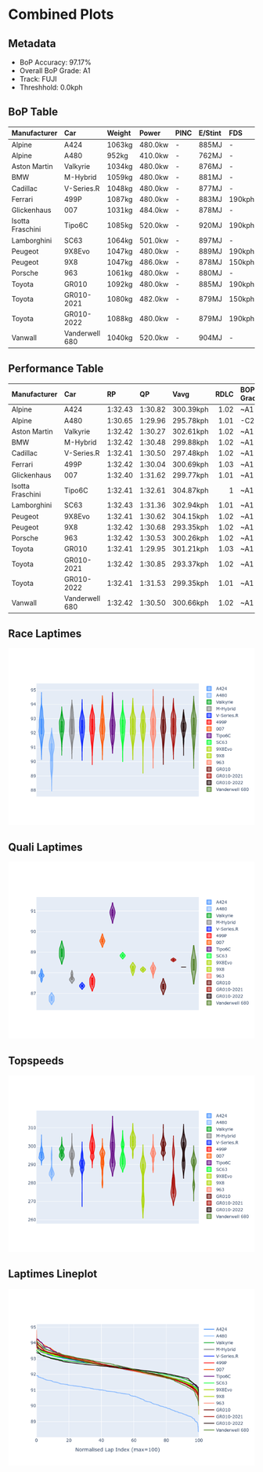 # Combined Plots

## Metadata

- BoP Accuracy: 97.17%
- Overall BoP Grade: A1
- Track: FUJI
- Threshhold: 0.0kph

## BoP Table
| Manufacturer     | Car            | Weight   | Power   | PINC   | E/Stint   | FDS    | RDP    | QDP    | TDP    |
|:-----------------|:---------------|:---------|:--------|:-------|:----------|:-------|:-------|:-------|:-------|
| Alpine           | A424           | 1063kg   | 480.0kw | -      | 885MJ     | -      | 52.35% | 61.85% | 27.84% |
| Alpine           | A480           | 952kg    | 410.0kw | -      | 762MJ     | -      | 54.51% | 76.19% | 54.04% |
| Aston Martin     | Valkyrie       | 1034kg   | 480.0kw | -      | 876MJ     | -      | 53.59% | 53.33% | 21.51% |
| BMW              | M-Hybrid       | 1059kg   | 480.0kw | -      | 881MJ     | -      | 53.26% | 57.23% | 34.54% |
| Cadillac         | V-Series.R     | 1048kg   | 480.0kw | -      | 877MJ     | -      | 47.80% | 56.73% | 19.63% |
| Ferrari          | 499P           | 1087kg   | 480.0kw | -      | 883MJ     | 190kph | 53.02% | 42.32% | 9.88%  |
| Glickenhaus      | 007            | 1031kg   | 484.0kw | -      | 878MJ     | -      | 46.49% | 46.07% | 47.78% |
| Isotta Fraschini | Tipo6C         | 1085kg   | 520.0kw | -      | 920MJ     | 190kph | 43.95% | 47.22% | 31.53% |
| Lamborghini      | SC63           | 1064kg   | 501.0kw | -      | 897MJ     | -      | 46.33% | 59.50% | 29.33% |
| Peugeot          | 9X8Evo         | 1047kg   | 480.0kw | -      | 889MJ     | 190kph | 48.47% | 51.26% | 16.02% |
| Peugeot          | 9X8            | 1047kg   | 486.0kw | -      | 878MJ     | 150kph | 54.07% | 57.08% | 10.80% |
| Porsche          | 963            | 1061kg   | 480.0kw | -      | 880MJ     | -      | 50.87% | 45.25% | 30.77% |
| Toyota           | GR010          | 1092kg   | 480.0kw | -      | 885MJ     | 190kph | 52.43% | 57.12% | 12.82% |
| Toyota           | GR010-2021     | 1080kg   | 482.0kw | -      | 879MJ     | 150kph | 54.09% | 52.67% | 26.37% |
| Toyota           | GR010-2022     | 1088kg   | 480.0kw | -      | 879MJ     | 190kph | 53.48% | 69.44% | 7.86%  |
| Vanwall          | Vanderwell 680 | 1040kg   | 520.0kw | -      | 904MJ     | -      | 53.41% | 56.28% | 29.85% |

## Performance Table
| Manufacturer     | Car            | RP      | QP      | Vavg      |   RDLC | BOP-Grade   | Match   |
|:-----------------|:---------------|:--------|:--------|:----------|-------:|:------------|:--------|
| Alpine           | A424           | 1:32.43 | 1:30.82 | 300.39kph |   1.02 | ~A1         | 99.08%  |
| Alpine           | A480           | 1:30.65 | 1:29.96 | 295.78kph |   1.01 | -C2         | 70.83%  |
| Aston Martin     | Valkyrie       | 1:32.42 | 1:30.27 | 302.61kph |   1.02 | ~A1         | 100.00% |
| BMW              | M-Hybrid       | 1:32.42 | 1:30.48 | 299.88kph |   1.02 | ~A1         | 99.42%  |
| Cadillac         | V-Series.R     | 1:32.41 | 1:30.50 | 297.48kph |   1.02 | ~A1         | 99.79%  |
| Ferrari          | 499P           | 1:32.42 | 1:30.04 | 300.69kph |   1.03 | ~A1         | 99.84%  |
| Glickenhaus      | 007            | 1:32.40 | 1:31.62 | 299.77kph |   1.01 | ~A1         | 96.04%  |
| Isotta Fraschini | Tipo6C         | 1:32.41 | 1:32.61 | 304.87kph |   1    | ~A1         | 95.52%  |
| Lamborghini      | SC63           | 1:32.43 | 1:31.36 | 302.94kph |   1.01 | ~A1         | 99.76%  |
| Peugeot          | 9X8Evo         | 1:32.41 | 1:30.62 | 304.15kph |   1.02 | ~A1         | 98.95%  |
| Peugeot          | 9X8            | 1:32.42 | 1:30.68 | 293.35kph |   1.02 | ~A1         | 99.94%  |
| Porsche          | 963            | 1:32.42 | 1:30.53 | 300.26kph |   1.02 | ~A1         | 99.84%  |
| Toyota           | GR010          | 1:32.41 | 1:29.95 | 301.21kph |   1.03 | ~A1         | 99.71%  |
| Toyota           | GR010-2021     | 1:32.42 | 1:30.85 | 293.37kph |   1.02 | ~A1         | 98.75%  |
| Toyota           | GR010-2022     | 1:32.41 | 1:31.53 | 299.35kph |   1.01 | ~A1         | 100.00% |
| Vanwall          | Vanderwell 680 | 1:32.42 | 1:30.50 | 300.66kph |   1.02 | ~A1         | 97.17%  |

## Race Laptimes
![Race Laptimes](images/race_violin.png)

## Quali Laptimes
![Quali Laptimes](images/quali_violin.png)

## Topspeeds
![Topspeeds](images/topspeed_violin.png)

## Laptimes Lineplot
![Laptimes Lineplot](images/laptime_line.png)

